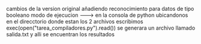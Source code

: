 cambios de la version original añadiendo reconocimiento para datos de tipo booleano 
modo de ejecucion 
---> en la consola de python ubicandonos en el direcctorio donde estan los 2 archivos escribimos 
exec(open("tarea_compiladores.py").read())
se generara un archivo llamado salida.txt y alli se encuentran los resultados 
